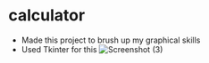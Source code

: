# calculator
- Made this project to brush up my graphical skills
- Used Tkinter for this
![Screenshot (3)](https://user-images.githubusercontent.com/90567283/187203721-08afde29-9fe5-4206-a0da-901e2a0ad87f.png)
